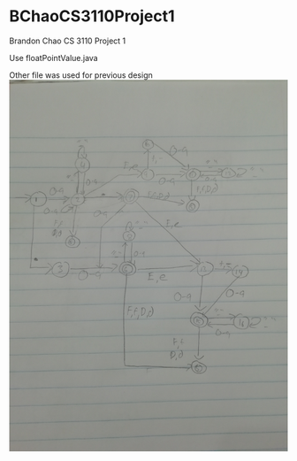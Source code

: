 # BChaoCS3110Project1

Brandon Chao CS 3110 Project 1

Use floatPointValue.java

Other file was used for previous design
<img src="DFA_V2.jpg" alt="Alt text" title="Optional title">


